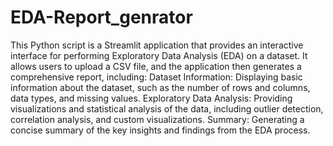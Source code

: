 # EDA-Report_genrator
 This Python script is a Streamlit application that provides an interactive interface for performing Exploratory Data Analysis (EDA) on a dataset. It allows users to upload a CSV file, and the application then generates a comprehensive report, including:  Dataset Information: Displaying basic information about the dataset, such as the number of rows and columns, data types, and missing values. Exploratory Data Analysis: Providing visualizations and statistical analysis of the data, including outlier detection, correlation analysis, and custom visualizations. Summary: Generating a concise summary of the key insights and findings from the EDA process.
